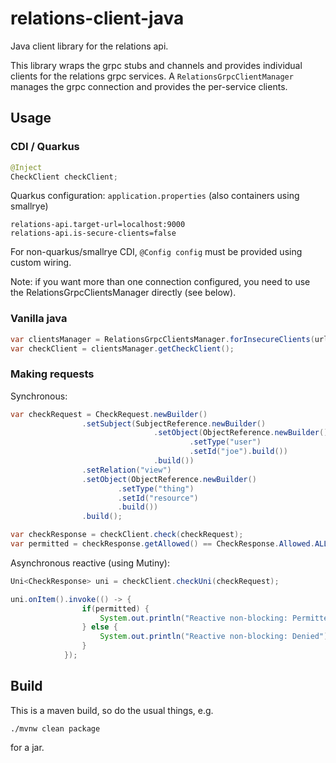 # relations-client-java
Java client library for the relations api.

This library wraps the grpc stubs and channels and provides individual clients for the relations grpc services. A ```RelationsGrpcClientManager``` manages the grpc connection and provides the per-service clients.

## Usage
### CDI / Quarkus

```java
@Inject
CheckClient checkClient;
```
Quarkus configuration: `application.properties` (also containers using smallrye)
```application.properties
relations-api.target-url=localhost:9000
relations-api.is-secure-clients=false
```
For non-quarkus/smallrye CDI, `@Config config` must be provided using custom wiring.

Note: if you want more than one connection configured, you need to use the RelationsGrpcClientsManager
directly (see below).

### Vanilla java

```java
var clientsManager = RelationsGrpcClientsManager.forInsecureClients(url);
var checkClient = clientsManager.getCheckClient();
```
### Making requests
Synchronous:
```java
var checkRequest = CheckRequest.newBuilder()
                .setSubject(SubjectReference.newBuilder()
                                .setObject(ObjectReference.newBuilder()
                                        .setType("user")
                                        .setId("joe").build())
                                .build())
                .setRelation("view")
                .setObject(ObjectReference.newBuilder()
                        .setType("thing")
                        .setId("resource")
                        .build())
                .build();

var checkResponse = checkClient.check(checkRequest);
var permitted = checkResponse.getAllowed() == CheckResponse.Allowed.ALLOWED_TRUE;
```

Asynchronous reactive (using Mutiny):

```java
Uni<CheckResponse> uni = checkClient.checkUni(checkRequest);

uni.onItem().invoke(() -> {
                if(permitted) {
                    System.out.println("Reactive non-blocking: Permitted");
                } else {
                    System.out.println("Reactive non-blocking: Denied");
                }
            });
```

## Build
This is a maven build, so do the usual things, e.g.
```
./mvnw clean package
```
for a jar.
